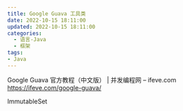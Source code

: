 ```yaml
---
title: Google Guava 工具类
date: 2022-10-15 18:11:00
updated: 2022-10-15 18:11:00
categories:
  - 语言-Java
  - 框架
tags:
- Java
---
```


Google Guava 官方教程（中文版） | 并发编程网 – ifeve.com <https://ifeve.com/google-guava/>

ImmutableSet
